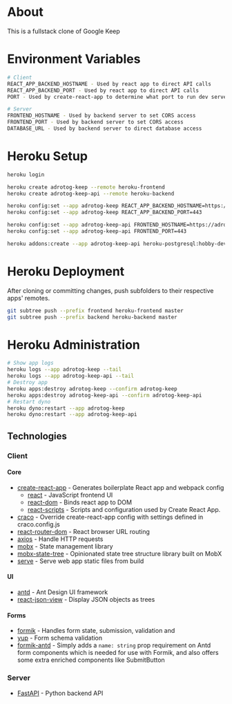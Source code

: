 # About

This is a fullstack clone of Google Keep

# Environment Variables

```bash
# Client
REACT_APP_BACKEND_HOSTNAME - Used by react app to direct API calls
REACT_APP_BACKEND_PORT - Used by react app to direct API calls
PORT - Used by create-react-app to determine what port to run dev server on

# Server
FRONTEND_HOSTNAME - Used by backend server to set CORS access
FRONTEND_PORT - Used by backend server to set CORS access
DATABASE_URL - Used by backend server to direct database access
```

# Heroku Setup

```bash
heroku login

heroku create adrotog-keep --remote heroku-frontend
heroku create adrotog-keep-api --remote heroku-backend

heroku config:set --app adrotog-keep REACT_APP_BACKEND_HOSTNAME=https://adrotog-keep-api.herokuapp.com
heroku config:set --app adrotog-keep REACT_APP_BACKEND_PORT=443

heroku config:set --app adrotog-keep-api FRONTEND_HOSTNAME=https://adrotog-keep.herokuapp.com
heroku config:set --app adrotog-keep-api FRONTEND_PORT=443

heroku addons:create --app adrotog-keep-api heroku-postgresql:hobby-dev
```

# Heroku Deployment

After cloning or committing changes, push subfolders to their respective apps' remotes.

```bash
git subtree push --prefix frontend heroku-frontend master
git subtree push --prefix backend heroku-backend master
```

# Heroku Administration

```bash
# Show app logs
heroku logs --app adrotog-keep --tail
heroku logs --app adrotog-keep-api --tail
# Destroy app
heroku apps:destroy adrotog-keep --confirm adrotog-keep
heroku apps:destroy adrotog-keep-api --confirm adrotog-keep-api
# Restart dyno
heroku dyno:restart --app adrotog-keep
heroku dyno:restart --app adrotog-keep-api
```

## Technologies

### Client

#### Core

- [create-react-app](https://create-react-app.dev/) - Generates boilerplate React app and webpack config
  - [react](https://reactjs.org/) - JavaScript frontend UI
  - [react-dom](https://reactjs.org/docs/react-dom.html) - Binds react app to DOM
  - [react-scripts](https://www.npmjs.com/package/react-scripts) - Scripts and configuration used by Create React App.
- [craco](https://github.com/gsoft-inc/craco) - Override create-react-app config with settings defined in craco.config.js
- [react-router-dom](https://reacttraining.com/react-router) - React browser URL routing
- [axios](https://github.com/axios/axios) - Handle HTTP requests
- [mobx](https://mobx.js.org/) - State management library
- [mobx-state-tree](https://mobx-state-tree.js.org/) - Opinionated state tree structure library built on MobX
- [serve](https://github.com/zeit/serve) - Serve web app static files from build

#### UI

- [antd](https://ant.design/) - Ant Design UI framework
- [react-json-view](https://github.com/mac-s-g/react-json-view) - Display JSON objects as trees

#### Forms

- [formik](https://github.com/jaredpalmer/formik) - Handles form state, submission, validation and
- [yup](https://github.com/jquense/yup) - Form schema validation
- [formik-antd](https://github.com/jannikbuschke/formik-antd) - Simply adds a `name: string` prop requirement on Antd form components which is needed for use with Formik, and also offers some extra enriched components like SubmitButton

### Server

- [FastAPI](https://fastapi.tiangolo.com/) - Python backend API
